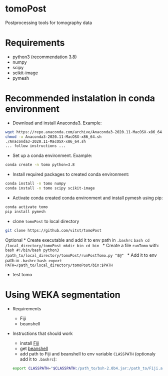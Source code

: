 # tomoPost
Postprocessing tools for tomography data


# Requirements

* python3 (recommendation 3.8)
* numpy
* scipy
* scikit-image
* pymesh


# Recommended instalation in conda environment

* Download and install Anaconda3. Example:
```bash
wget https://repo.anaconda.com/archive/Anaconda3-2020.11-MacOSX-x86_64.sh
chmod -x Anaconda3-2020.11-MacOSX-x86_64.sh
./Anaconda3-2020.11-MacOSX-x86_64.sh
... follow instructions ...
```

* Set up a conda environment. Example:
```bash
conda create -n tomo python=3.8
```

* Install required packages to created conda environment:
```bash
conda install -n tomo numpy
conda install -n tomo scipy scikit-image
```

* Activate conda created conda environment and install pymesh using pip: 
```bash
conda activate tomo	
pip install pymesh
```

* clone `tomoPost` to local directory
```bash
git clone https://github.com/vitst/tomoPost
```

Optional
	* Create executable and add it to env path in `.bashrc`
	```bash
	cd /local_directory/tomoPost
	mkdir bin
    cd bin
	```
	* Create a file `runTomo` with:
    ```bash
    #!/bin/bash
    python3 /path_to/local_directory/tomoPost/runPostTomo.py "$@"
    ```
	* Add it to env path in `.bashrc`
	```bash
	export PATH=/path_to/local_directory/tomoPost/bin:$PATH
	```

* test tomo

# Using WEKA segmentation

* Requirements
	* Fiji
	* beanshell

* Instructions that should work
	* install [Fiji](https://imagej.net/Fiji)
	* get [beanshell](https://github.com/beanshell/beanshell)
	* add path to Fiji and beanshell to env variable `CLASSPATH` (optionaly add it to `.bashrc`):
	```bash
	export CLASSPATH="$CLASSPATH:/path_to/bsh-2.0b4.jar:/path_to/Fiji.app/jars/*:/path_to/Fiji.app/plugins/*"
	```


